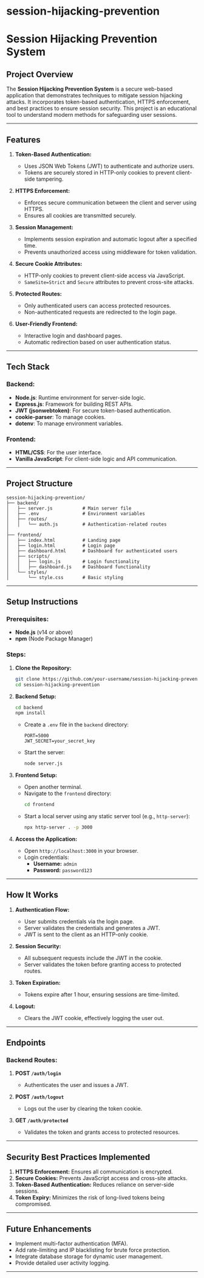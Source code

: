 # session-hijacking-prevention
# Session Hijacking Prevention System

## **Project Overview**
The **Session Hijacking Prevention System** is a secure web-based application that demonstrates techniques to mitigate session hijacking attacks. It incorporates token-based authentication, HTTPS enforcement, and best practices to ensure session security. This project is an educational tool to understand modern methods for safeguarding user sessions.

---

## **Features**

1. **Token-Based Authentication:**
   - Uses JSON Web Tokens (JWT) to authenticate and authorize users.
   - Tokens are securely stored in HTTP-only cookies to prevent client-side tampering.

2. **HTTPS Enforcement:**
   - Enforces secure communication between the client and server using HTTPS.
   - Ensures all cookies are transmitted securely.

3. **Session Management:**
   - Implements session expiration and automatic logout after a specified time.
   - Prevents unauthorized access using middleware for token validation.

4. **Secure Cookie Attributes:**
   - HTTP-only cookies to prevent client-side access via JavaScript.
   - `SameSite=Strict` and `Secure` attributes to prevent cross-site attacks.

5. **Protected Routes:**
   - Only authenticated users can access protected resources.
   - Non-authenticated requests are redirected to the login page.

6. **User-Friendly Frontend:**
   - Interactive login and dashboard pages.
   - Automatic redirection based on user authentication status.

---

## **Tech Stack**

### Backend:
- **Node.js**: Runtime environment for server-side logic.
- **Express.js**: Framework for building REST APIs.
- **JWT (jsonwebtoken)**: For secure token-based authentication.
- **cookie-parser**: To manage cookies.
- **dotenv**: To manage environment variables.

### Frontend:
- **HTML/CSS**: For the user interface.
- **Vanilla JavaScript**: For client-side logic and API communication.

---

## **Project Structure**

```
session-hijacking-prevention/
├── backend/
│   ├── server.js           # Main server file
│   ├── .env                # Environment variables
│   ├── routes/
│   │   └── auth.js         # Authentication-related routes
│
├── frontend/
│   ├── index.html          # Landing page
│   ├── login.html          # Login page
│   ├── dashboard.html      # Dashboard for authenticated users
│   ├── scripts/
│   │   ├── login.js        # Login functionality
│   │   ├── dashboard.js    # Dashboard functionality
│   └── styles/
│       └── style.css       # Basic styling
```

---

## **Setup Instructions**

### Prerequisites:
- **Node.js** (v14 or above)
- **npm** (Node Package Manager)

### Steps:

1. **Clone the Repository:**
   ```bash
   git clone https://github.com/your-username/session-hijacking-prevention.git
   cd session-hijacking-prevention
   ```

2. **Backend Setup:**
   ```bash
   cd backend
   npm install
   ```
   - Create a `.env` file in the `backend` directory:
     ```env
     PORT=5000
     JWT_SECRET=your_secret_key
     ```
   - Start the server:
     ```bash
     node server.js
     ```

3. **Frontend Setup:**
   - Open another terminal.
   - Navigate to the `frontend` directory:
     ```bash
     cd frontend
     ```
   - Start a local server using any static server tool (e.g., `http-server`):
     ```bash
     npx http-server . -p 3000
     ```

4. **Access the Application:**
   - Open `http://localhost:3000` in your browser.
   - Login credentials:
     - **Username:** `admin`
     - **Password:** `password123`

---

## **How It Works**

1. **Authentication Flow:**
   - User submits credentials via the login page.
   - Server validates the credentials and generates a JWT.
   - JWT is sent to the client as an HTTP-only cookie.

2. **Session Security:**
   - All subsequent requests include the JWT in the cookie.
   - Server validates the token before granting access to protected routes.

3. **Token Expiration:**
   - Tokens expire after 1 hour, ensuring sessions are time-limited.

4. **Logout:**
   - Clears the JWT cookie, effectively logging the user out.

---

## **Endpoints**

### Backend Routes:
1. **POST `/auth/login`**
   - Authenticates the user and issues a JWT.

2. **POST `/auth/logout`**
   - Logs out the user by clearing the token cookie.

3. **GET `/auth/protected`**
   - Validates the token and grants access to protected resources.

---

## **Security Best Practices Implemented**

1. **HTTPS Enforcement:** Ensures all communication is encrypted.
2. **Secure Cookies:** Prevents JavaScript access and cross-site attacks.
3. **Token-Based Authentication:** Reduces reliance on server-side sessions.
4. **Token Expiry:** Minimizes the risk of long-lived tokens being compromised.

---

## **Future Enhancements**

- Implement multi-factor authentication (MFA).
- Add rate-limiting and IP blacklisting for brute force protection.
- Integrate database storage for dynamic user management.
- Provide detailed user activity logging.

---


